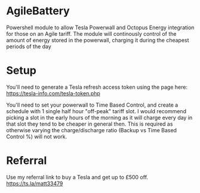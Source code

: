 # AgileBattery
Powershell module to allow Tesla Powerwall and Octopus Energy integration for those on an Agile tariff. The module will continously control of the amount of energy stored in the powerwall, charging it during the cheapest periods of the day 

# Setup
You'll need to generate a Tesla refresh access token using the page here: https://tesla-info.com/tesla-token.php

You'll need to set your powerwall to Time Based Control, and create a schedule with 1 single half hour "off-peak" tariff slot. I would recommend picking a slot in the early hours of the morning as it will charge every day in that slot they tend to be cheaper in general then. This is required as otherwise varying the charge/discharge ratio (Backup vs Time Based Control %) will not work.  


# Referral
Use my referral link to buy a Tesla and get up to £500 off. https://ts.la/matt33479
